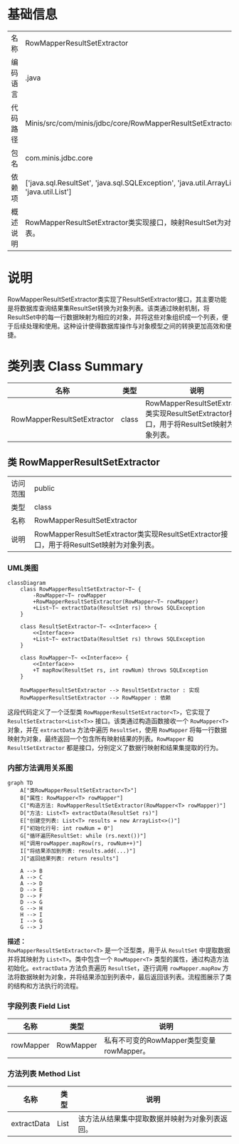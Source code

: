# 基础信息

|      |      |
|------|------|
| 名称 | RowMapperResultSetExtractor |
| 编码语言 | .java |
| 代码路径 | Minis/src/com/minis/jdbc/core/RowMapperResultSetExtractor.java |
| 包名 | com.minis.jdbc.core |
| 依赖项 | ['java.sql.ResultSet', 'java.sql.SQLException', 'java.util.ArrayList', 'java.util.List'] |
| 概述说明 | RowMapperResultSetExtractor类实现接口，映射ResultSet为对象列表。 |

# 说明

RowMapperResultSetExtractor类实现了ResultSetExtractor接口，其主要功能是将数据库查询结果集ResultSet转换为对象列表。该类通过映射机制，将ResultSet中的每一行数据映射为相应的对象，并将这些对象组织成一个列表，便于后续处理和使用。这种设计使得数据库操作与对象模型之间的转换更加高效和便捷。

# 类列表 Class Summary

| 名称   | 类型  | 说明 |
|-------|------|-------------|
| RowMapperResultSetExtractor | class | RowMapperResultSetExtractor类实现ResultSetExtractor接口，用于将ResultSet映射为对象列表。 |



## 类 RowMapperResultSetExtractor

|      |      |
|------|------|
| 访问范围 | public |
| 类型 | class |
| 名称 | RowMapperResultSetExtractor |
| 说明 | RowMapperResultSetExtractor类实现ResultSetExtractor接口，用于将ResultSet映射为对象列表。 |


### UML类图

```mermaid
classDiagram
    class RowMapperResultSetExtractor~T~ {
        -RowMapper~T~ rowMapper
        +RowMapperResultSetExtractor(RowMapper~T~ rowMapper)
        +List~T~ extractData(ResultSet rs) throws SQLException
    }

    class ResultSetExtractor~T~ <<Interface>> {
        <<Interface>>
        +List~T~ extractData(ResultSet rs) throws SQLException
    }

    class RowMapper~T~ <<Interface>> {
        <<Interface>>
        +T mapRow(ResultSet rs, int rowNum) throws SQLException
    }

    RowMapperResultSetExtractor --> ResultSetExtractor : 实现
    RowMapperResultSetExtractor --> RowMapper : 依赖
```

这段代码定义了一个泛型类 `RowMapperResultSetExtractor<T>`，它实现了 `ResultSetExtractor<List<T>>` 接口。该类通过构造函数接收一个 `RowMapper<T>` 对象，并在 `extractData` 方法中遍历 `ResultSet`，使用 `RowMapper` 将每一行数据映射为对象，最终返回一个包含所有映射结果的列表。`RowMapper` 和 `ResultSetExtractor` 都是接口，分别定义了数据行映射和结果集提取的行为。


### 内部方法调用关系图

```mermaid
graph TD
    A["类RowMapperResultSetExtractor<T>"]
    B["属性: RowMapper<T> rowMapper"]
    C["构造方法: RowMapperResultSetExtractor(RowMapper<T> rowMapper)"]
    D["方法: List<T> extractData(ResultSet rs)"]
    E["创建空列表: List<T> results = new ArrayList<>()"]
    F["初始化行号: int rowNum = 0"]
    G["循环遍历ResultSet: while (rs.next())"]
    H["调用rowMapper.mapRow(rs, rowNum++)"]
    I["将结果添加到列表: results.add(...)"]
    J["返回结果列表: return results"]

    A --> B
    A --> C
    A --> D
    D --> E
    D --> F
    D --> G
    G --> H
    H --> I
    I --> G
    G --> J
```

**描述：**  
`RowMapperResultSetExtractor<T>` 是一个泛型类，用于从 `ResultSet` 中提取数据并将其映射为 `List<T>`。类中包含一个 `RowMapper<T>` 类型的属性，通过构造方法初始化。`extractData` 方法负责遍历 `ResultSet`，逐行调用 `rowMapper.mapRow` 方法将数据映射为对象，并将结果添加到列表中，最后返回该列表。流程图展示了类的结构和方法执行的流程。

### 字段列表 Field List

| 名称  | 类型  | 说明 |
|-------|-------|------|
| rowMapper | RowMapper<T> | 私有不可变的RowMapper<T>类型变量rowMapper。 |

### 方法列表 Method List

| 名称  | 类型  | 说明 |
|-------|-------|------|
| extractData | List<T> | 该方法从结果集中提取数据并映射为对象列表返回。 |





